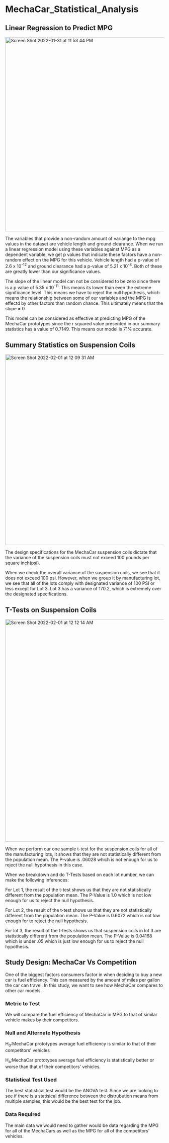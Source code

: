# MechaCar_Statistical_Analysis

## Linear Regression to Predict MPG


<img width="618" alt="Screen Shot 2022-01-31 at 11 53 44 PM" src="https://user-images.githubusercontent.com/87248687/151914661-954718da-272b-464e-9ddf-a8a318ef4270.png">


The variables that provide a non-random amount of variange to the mpg values in the dataset are vehicle length and ground clearance.  When we run a linear regression model using these variables against MPG as a dependent variable, we get p values that indicate these factors have a non-random effect on the MPG for this vehicle.  Vehicle length had a p-value of 2.6 x 10<sup>-12</sup> and ground clearance had a p-value of 5.21 x 10<sup>-8</sup>.  Both of these are greatly lower than our significance values.

The slope of the linear model can not be considered to be zero since there is a p value of 5.35 x 10<sup>-11</sup>.  This means its lower than even the extreme significance level.  This means we have to reject the null hypothesis, which means the relationship between some of our variables and the MPG is effectd by other factors than random chance.  This ultimately means that the slope ≠ 0

This model can be considered as effective at predicting MPG of the MechaCar prototypes since the r squared value presented in our summary statistics has a value of 0.7149.  This means our model is 71% accurate.


## Summary Statistics on Suspension Coils

<img width="607" alt="Screen Shot 2022-02-01 at 12 09 31 AM" src="https://user-images.githubusercontent.com/87248687/151915794-1a44dc16-036e-48f3-8b95-14c86f141550.png">


The design specifications for the MechaCar suspension coils dictate that the variance of the suspension coils must not exceed 100 pounds per square inch(psi). 

When we check the overall variance of the suspension coils, we see that it does not exceed 100 psi.  However, when we group it by manufacturing lot, we see that all of the lots comply with designated variance of 100 PSI or less except for Lot 3.  Lot 3 has a variance of 170.2, which is extremely over the designated specifications.

## T-Tests on Suspension Coils

<img width="708" alt="Screen Shot 2022-02-01 at 12 12 14 AM" src="https://user-images.githubusercontent.com/87248687/151915996-25429ce5-6067-4455-a181-063792dce90e.png">


When we perform our one sample t-test for the suspension coils for all of the manufacturing lots, it shows that they are not statistically different from the population mean.  The P-value is .06028 which is not enough for us to reject the null hypothesis in this case.

When we breakdown and do T-Tests based on each lot number, we can make the following inferences:

For Lot 1, the result of the  t-test shows us that they are not statistically different from the population mean.  The P-Value is 1.0 which is not low enough for us to reject the null hypothesis.

For Lot 2, the result of the t-test shows us that they are not statistically different from the population mean.  The P-Value is 0.6072 which is not low enough for to reject the null hypothesis.

For lot 3, the result of the t-tests shows us that suspension coils in lot 3 are statistically different from the population mean.  The P-Value is 0.04168 which is under .05 which is just low enough for us to reject the null hypothesis.

## Study Design: MechaCar Vs Competition 
One of the biggest factors consumers factor in when deciding to buy a new car is fuel efficiency.  This can measured by the amount of miles per gallon the car can travel.  In this study, we want to see how MechaCar compares to other car models.

### Metric to Test
We will compare the fuel efficiency of MechaCar in MPG to that of similar vehicle makes by their competitors.

### Null and Alternate Hypothesis

H<sub>0</sub>:MechaCar prototypes average fuel efficiency is similar to that of their competitors' vehicles <br />

H<sub>a</sub>:MechaCar prototypes average fuel efficiency is statistically better or worse than that of their competitors' vehicles. 


### Statistical Test Used
The best statistical test would be the ANOVA test.  Since we are looking to see if there is a statisical difference between the distrubution means from multiple samples, this would be the best test for the job.

### Data Required

The main data we would need to gather would be data regarding the MPG for all of the MechaCars as well as the MPG for all of the competitors' vehicles.



